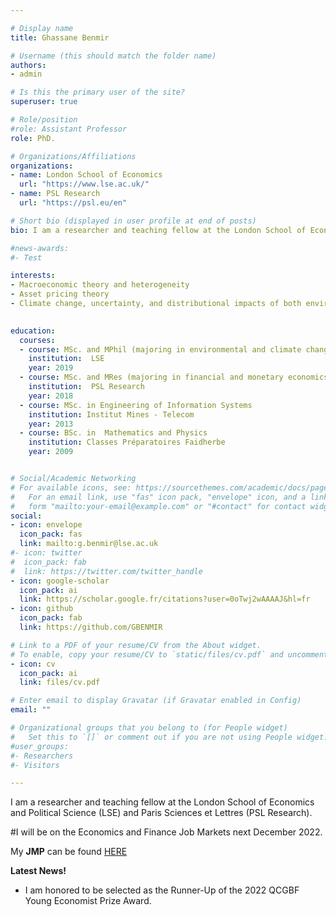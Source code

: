 ```yaml
---

# Display name
title: Ghassane Benmir

# Username (this should match the folder name)
authors:
- admin

# Is this the primary user of the site?
superuser: true

# Role/position
#role: Assistant Professor
role: PhD.

# Organizations/Affiliations
organizations:
- name: London School of Economics
  url: "https://www.lse.ac.uk/"
- name: PSL Research
  url: "https://psl.eu/en"

# Short bio (displayed in user profile at end of posts)
bio: I am a researcher and teaching fellow at the London School of Economics and Political Science (LSE) and Paris Sciences et Lettres (PSL Research). My research explores linkages between macroeconomic theory and heterogeneity, asset pricing theory, climate change, and distributional impacts of both environmental externalities and policy.

#news-awards: 
#- Test

interests:
- Macroeconomic theory and heterogeneity
- Asset pricing theory
- Climate change, uncertainty, and distributional impacts of both environmental externalities and policy.
 

education:
  courses:
  - course: MSc. and MPhil (majoring in environmental and climate change economics)
    institution:  LSE 
    year: 2019  
  - course: MSc. and MRes (majoring in financial and monetary economics)
    institution:  PSL Research 
    year: 2018  
  - course: MSc. in Engineering of Information Systems
    institution: Institut Mines - Telecom
    year: 2013
  - course: BSc. in  Mathematics and Physics
    institution: Classes Préparatoires Faidherbe
    year: 2009


# Social/Academic Networking
# For available icons, see: https://sourcethemes.com/academic/docs/page-builder/#icons
#   For an email link, use "fas" icon pack, "envelope" icon, and a link in the
#   form "mailto:your-email@example.com" or "#contact" for contact widget.
social:
- icon: envelope
  icon_pack: fas
  link: mailto:g.benmir@lse.ac.uk
#- icon: twitter
#  icon_pack: fab
#  link: https://twitter.com/twitter_handle
- icon: google-scholar
  icon_pack: ai
  link: https://scholar.google.fr/citations?user=0oTwj2wAAAAJ&hl=fr
- icon: github
  icon_pack: fab
  link: https://github.com/GBENMIR

# Link to a PDF of your resume/CV from the About widget.
# To enable, copy your resume/CV to `static/files/cv.pdf` and uncomment the lines below.
- icon: cv
  icon_pack: ai
  link: files/cv.pdf

# Enter email to display Gravatar (if Gravatar enabled in Config)
email: ""

# Organizational groups that you belong to (for People widget)
#   Set this to `[]` or comment out if you are not using People widget.
#user_groups:
#- Researchers
#- Visitors

---
```

I am a researcher and teaching fellow at the London School of Economics and Political Science (LSE) and Paris Sciences et Lettres (PSL Research). 

#I will be on the Economics and Finance Job Markets next December 2022.

My **JMP** can be found [HERE](files/job-market-paper.pdf)

**Latest News!**
- I am honored to be selected as the Runner-Up of the 2022 QCGBF Young Economist Prize Award.